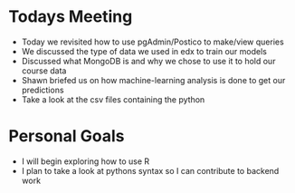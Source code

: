# Todays Meeting
  - Today we revisited how to use pgAdmin/Postico to make/view queries 
  - We discussed the type of data we used in edx to train our models 
  - Discussed what MongoDB is and why we chose to use it to hold our course data 
  - Shawn briefed us on how machine-learning analysis is done to get our predictions
  - Take a look at the csv files containing the python 
# Personal Goals 
  - I will begin exploring how to use R 
  - I plan to take a look at pythons syntax so I can contribute to backend work
